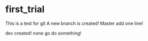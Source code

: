 # first_trial
This is a test for git
A new branch is created!
Master add one line!


dev created!
none
go do something!


